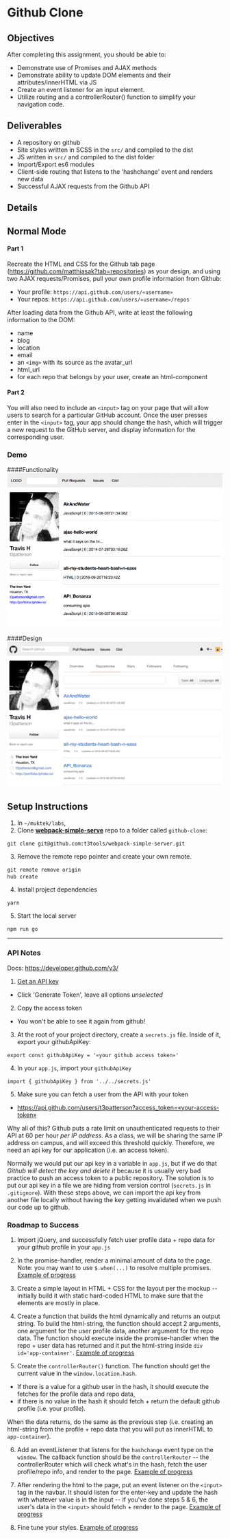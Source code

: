 # Github Clone

## Objectives

After completing this assignment, you should be able to:

* Demonstrate use of Promises and AJAX methods
* Demonstrate ability to update DOM elements and their attributes/innerHTML via JS
* Create an event listener for an input element.  
* Utilize routing and a controllerRouter() function to simplify your navigation code.


## Deliverables

* A repository on github
* Site styles written in SCSS in the `src/`  and compiled to the dist
* JS written in `src/` and compiled to the dist folder
* Import/Export es6 modules
* Client-side routing that listens to the 'hashchange' event and renders new data
* Successful AJAX requests from the Github API

## Details

## Normal Mode

#### Part 1
Recreate the HTML and CSS for the Github tab page (https://github.com/matthiasak?tab=repositories) as your design, and using two AJAX requests/Promises, pull your own profile information from Github:

- Your profile: `https://api.github.com/users/«username»`
- Your repos: `https://api.github.com/users/«username»/repos`

After loading data from the Github API, write at least the following information to the DOM:

- name
- blog
- location
- email
- an `<img>` with its source as the avatar_url
- html_url
- for each repo that belongs by your user, create an html-component

#### Part 2
You will also need to include an `<input>` tag on your page that will allow users to search for a particular GitHub account. Once the user presses enter in the `<input>` tag, your app should change the hash, which will trigger a new request to the GitHub server, and display information for the corresponding user.

### Demo
####Functionality
![demo gif](demos/roadmap-step6.gif)

####Design
![demo gif](demos/roadmap-step7.png)


## Setup Instructions

1. In `~/muktek/labs`,
2. Clone **[webpack-simple-serve](https://github.com/t3tools/webpack-simple-server)** repo to a folder called `github-clone`:
  ```
  git clone git@github.com:t3tools/webpack-simple-server.git
  ```
3. Remove the remote repo pointer and create your own remote.
  ```
  git remote remove origin
  hub create
  ```
4. Install project dependencies
  ```
  yarn
  ```
5. Start the local server
  ```
  npm run go
  ```




---

### API Notes

Docs: https://developer.github.com/v3/

1. [Get an API key](https://github.com/settings/tokens/new)
  - Click 'Generate Token', leave all options *unselected*
2. Copy the access token
  - You won't be able to see it again from github!
3. At the root of your project directory, create a `secrets.js` file. Inside of it, export your githubApiKey:
  ```
  export const githubApiKey = '«your github access token»'
  ```
4. In your `app.js`, import your `githubApiKey`
  ```
  import { githubApiKey } from '../../secrets.js'    
  ```
5. Make sure you can fetch a user from the API with your token
  - https://api.github.com/users/t3patterson?access_token=«your-access-token»

Why all of this? Github puts a rate limit on unauthenticated requests to their API at 60 per hour *per IP address*. As a class, we will be sharing the same IP address on campus, and will exceed this threshold quickly. Therefore, we need an api key for our application (i.e. an access token).

Normally we would put our api key in a variable in `app.js`, but if we do that _Github will detect the key and delete it_ because it is usually very bad practice to push an access token to a public repository. The solution is to put our api key in a file we are hiding from version control (`secrets.js` in `.gitignore`). With these steps above, we can import the api key from another file locally without having the key getting invalidated when we push our code up to github.  



### Roadmap to Success
1. Import jQuery, and successfully fetch user profile data + repo data for your github profile in your `app.js`

2. In the promise-handler, render a minimal amount of data to the page. Note: you may want to use `$.when(...)` to resolve multiple promises. [Example of progress](./demos/roadmap-step2.png)

3. Create a simple layout in HTML + CSS for the layout per the mockup -- initially build it with static hard-coded HTML to make sure that the elements are mostly in place.

4. Create a function that builds the html dynamically and returns an output string. To build the html-string, the function should accept 2 arguments, one argument for the user profile data, another argument for the repo data. The function should execute inside the promise-handler when the repo + user data has returned and it put the html-string inside `div id='app-container'`. [Example of progress](demos/roadmap-step4.png)

5. Create the `controllerRouter()` function. The function should get the current value in the `window.location.hash`.
  + If there is a value for a github user in the hash, it should execute the fetches for the profile data and repo data,
  + if there is no value in the hash it should fetch + return the default github profile (i.e. your profile).

  When the data returns, do the same as the previous step (i.e. creating an html-string from the profile + repo data that you will put as innerHTML to `app-container`).

6. Add an eventListener that listens for the `hashchange` event type on the `window`. The callback function should be the `controllerRouter` -- the controllerRouter which will check what's in the hash, fetch the user profile/repo info, and render to the page. [Example of progress](demos/roadmap-step5.gif)

7. After rendering the html to the page, put an event listener on the `<input>` tag in the navbar. It should listen for the enter-key and update the hash with whatever value is in the input -- if you've done steps 5 & 6, the user's data in the `<input>` should fetch + render to the page.  [Example of progress](demos/roadmap-step6.gif)

8. Fine tune your styles. [Example of progress](demos/roadmap-step7.png)

